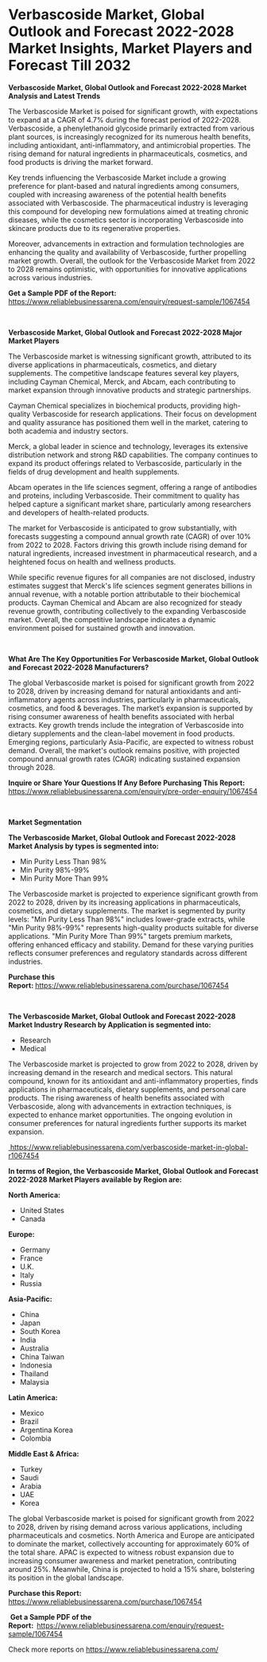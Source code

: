 <p><h1>Verbascoside Market, Global Outlook and Forecast 2022-2028 Market Insights, Market Players and Forecast Till 2032</h1></p><p><strong>Verbascoside Market, Global Outlook and Forecast 2022-2028 Market Analysis and Latest Trends</strong></p>
<p><p>The Verbascoside Market is poised for significant growth, with expectations to expand at a CAGR of 4.7% during the forecast period of 2022-2028. Verbascoside, a phenylethanoid glycoside primarily extracted from various plant sources, is increasingly recognized for its numerous health benefits, including antioxidant, anti-inflammatory, and antimicrobial properties. The rising demand for natural ingredients in pharmaceuticals, cosmetics, and food products is driving the market forward.</p><p>Key trends influencing the Verbascoside Market include a growing preference for plant-based and natural ingredients among consumers, coupled with increasing awareness of the potential health benefits associated with Verbascoside. The pharmaceutical industry is leveraging this compound for developing new formulations aimed at treating chronic diseases, while the cosmetics sector is incorporating Verbascoside into skincare products due to its regenerative properties.</p><p>Moreover, advancements in extraction and formulation technologies are enhancing the quality and availability of Verbascoside, further propelling market growth. Overall, the outlook for the Verbascoside Market from 2022 to 2028 remains optimistic, with opportunities for innovative applications across various industries.</p></p>
<p><strong>Get a Sample PDF of the Report:&nbsp;</strong> <a href="https://www.reliablebusinessarena.com/enquiry/request-sample/1067454?utm_campaign=2475&utm_medium=2&utm_source=Github&utm_content=ia&utm_term=21032025&utm_id=verbascoside-market-global-outlook-and-forecast-2022-2028">https://www.reliablebusinessarena.com/enquiry/request-sample/1067454</a></p>
<p>&nbsp;</p>
<p><strong>Verbascoside Market, Global Outlook and Forecast 2022-2028 Major Market Players</strong></p>
<p><p>The Verbascoside market is witnessing significant growth, attributed to its diverse applications in pharmaceuticals, cosmetics, and dietary supplements. The competitive landscape features several key players, including Cayman Chemical, Merck, and Abcam, each contributing to market expansion through innovative products and strategic partnerships.</p><p>Cayman Chemical specializes in biochemical products, providing high-quality Verbascoside for research applications. Their focus on development and quality assurance has positioned them well in the market, catering to both academia and industry sectors.</p><p>Merck, a global leader in science and technology, leverages its extensive distribution network and strong R&D capabilities. The company continues to expand its product offerings related to Verbascoside, particularly in the fields of drug development and health supplements.</p><p>Abcam operates in the life sciences segment, offering a range of antibodies and proteins, including Verbascoside. Their commitment to quality has helped capture a significant market share, particularly among researchers and developers of health-related products.</p><p>The market for Verbascoside is anticipated to grow substantially, with forecasts suggesting a compound annual growth rate (CAGR) of over 10% from 2022 to 2028. Factors driving this growth include rising demand for natural ingredients, increased investment in pharmaceutical research, and a heightened focus on health and wellness products.</p><p>While specific revenue figures for all companies are not disclosed, industry estimates suggest that Merck's life sciences segment generates billions in annual revenue, with a notable portion attributable to their biochemical products. Cayman Chemical and Abcam are also recognized for steady revenue growth, contributing collectively to the expanding Verbascoside market. Overall, the competitive landscape indicates a dynamic environment poised for sustained growth and innovation.</p></p>
<p>&nbsp;</p>
<p><strong>What Are The Key Opportunities For Verbascoside Market, Global Outlook and Forecast 2022-2028 Manufacturers?</strong></p>
<p><p>The global Verbascoside market is poised for significant growth from 2022 to 2028, driven by increasing demand for natural antioxidants and anti-inflammatory agents across industries, particularly in pharmaceuticals, cosmetics, and food & beverages. The market’s expansion is supported by rising consumer awareness of health benefits associated with herbal extracts. Key growth trends include the integration of Verbascoside into dietary supplements and the clean-label movement in food products. Emerging regions, particularly Asia-Pacific, are expected to witness robust demand. Overall, the market's outlook remains positive, with projected compound annual growth rates (CAGR) indicating sustained expansion through 2028.</p></p>
<p><strong>Inquire or Share Your Questions If Any Before Purchasing This Report:</strong> <a href="https://www.reliablebusinessarena.com/enquiry/pre-order-enquiry/1067454?utm_campaign=2475&utm_medium=2&utm_source=Github&utm_content=ia&utm_term=21032025&utm_id=verbascoside-market-global-outlook-and-forecast-2022-2028">https://www.reliablebusinessarena.com/enquiry/pre-order-enquiry/1067454</a></p>
<p>&nbsp;</p>
<p><strong>Market Segmentation</strong></p>
<p><strong>The Verbascoside Market, Global Outlook and Forecast 2022-2028 Market Analysis by types is segmented into:</strong></p>
<p><ul><li>Min Purity Less Than 98%</li><li>Min Purity 98%-99%</li><li>Min Purity More Than 99%</li></ul></p>
<p><p>The Verbascoside market is projected to experience significant growth from 2022 to 2028, driven by its increasing applications in pharmaceuticals, cosmetics, and dietary supplements. The market is segmented by purity levels: "Min Purity Less Than 98%" includes lower-grade extracts, while "Min Purity 98%-99%" represents high-quality products suitable for diverse applications. "Min Purity More Than 99%" targets premium markets, offering enhanced efficacy and stability. Demand for these varying purities reflects consumer preferences and regulatory standards across different industries.</p></p>
<p><strong>Purchase this Report:&nbsp;</strong><a href="https://www.reliablebusinessarena.com/purchase/1067454?utm_campaign=2475&utm_medium=2&utm_source=Github&utm_content=ia&utm_term=21032025&utm_id=verbascoside-market-global-outlook-and-forecast-2022-2028">https://www.reliablebusinessarena.com/purchase/1067454</a></p>
<p>&nbsp;</p>
<p><strong>The Verbascoside Market, Global Outlook and Forecast 2022-2028 Market Industry Research by Application is segmented into:</strong></p>
<p><ul><li>Research</li><li>Medical</li></ul></p>
<p><p>The Verbascoside market is projected to grow from 2022 to 2028, driven by increasing demand in the research and medical sectors. This natural compound, known for its antioxidant and anti-inflammatory properties, finds applications in pharmaceuticals, dietary supplements, and personal care products. The rising awareness of health benefits associated with Verbascoside, along with advancements in extraction techniques, is expected to enhance market opportunities. The ongoing evolution in consumer preferences for natural ingredients further supports its market expansion.</p></p>
<p><a href="https://www.reliablebusinessarena.com/verbascoside-market-in-global-r1067454?utm_campaign=2475&utm_medium=2&utm_source=Github&utm_content=ia&utm_term=21032025&utm_id=verbascoside-market-global-outlook-and-forecast-2022-2028">&nbsp;https://www.reliablebusinessarena.com/verbascoside-market-in-global-r1067454</a></p>
<p><strong>In terms of Region, the Verbascoside Market, Global Outlook and Forecast 2022-2028 Market Players available by Region are:</strong></p>
<p>
    <p> <strong> North America: </strong>
        <ul>
            <li>United States</li>
            <li>Canada</li>
        </ul>
        </p> 
    <p> <strong> Europe: </strong>
        <ul>
            <li>Germany</li>
            <li>France</li>
            <li>U.K.</li>
            <li>Italy</li>
            <li>Russia</li>
        </ul>
        </p> 
    <p> <strong> Asia-Pacific: </strong>
        <ul>
            <li>China</li>
            <li>Japan</li>
            <li>South Korea</li>
            <li>India</li>
            <li>Australia</li>
            <li>China Taiwan</li>
            <li>Indonesia</li>
            <li>Thailand</li>
            <li>Malaysia</li>
        </ul>
        </p> 
    <p> <strong> Latin America: </strong>
        <ul>
            <li>Mexico</li>
            <li>Brazil</li>
            <li>Argentina Korea</li>
            <li>Colombia</li>
        </ul>
        </p> 
    <p> <strong> Middle East & Africa: </strong>
        <ul>
            <li>Turkey</li>
            <li>Saudi</li>
            <li>Arabia</li>
            <li>UAE</li>
            <li>Korea</li>
        </ul>
    </p>
    </p>
<p><p>The global Verbascoside market is poised for significant growth from 2022 to 2028, driven by rising demand across various applications, including pharmaceuticals and cosmetics. North America and Europe are anticipated to dominate the market, collectively accounting for approximately 60% of the total share. APAC is expected to witness robust expansion due to increasing consumer awareness and market penetration, contributing around 25%. Meanwhile, China is projected to hold a 15% share, bolstering its position in the global landscape.</p></p>
<p><strong>Purchase this Report: </strong><a href="https://www.reliablebusinessarena.com/purchase/1067454?utm_campaign=2475&utm_medium=2&utm_source=Github&utm_content=ia&utm_term=21032025&utm_id=verbascoside-market-global-outlook-and-forecast-2022-2028">https://www.reliablebusinessarena.com/purchase/1067454</a></p>
<p>&nbsp;<strong>Get a Sample PDF of the Report:&nbsp;&nbsp;</strong><a href="https://www.reliablebusinessarena.com/enquiry/request-sample/1067454?utm_campaign=2475&utm_medium=2&utm_source=Github&utm_content=ia&utm_term=21032025&utm_id=verbascoside-market-global-outlook-and-forecast-2022-2028">https://www.reliablebusinessarena.com/enquiry/request-sample/1067454</a></p>
<p><strong></strong></p>
<p>Check more reports on <a href="https://www.reliablebusinessarena.com/?utm_campaign=2475&utm_medium=2&utm_source=Github&utm_content=ia&utm_term=21032025&utm_id=verbascoside-market-global-outlook-and-forecast-2022-2028">https://www.reliablebusinessarena.com/</a></p>
